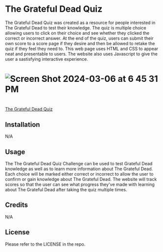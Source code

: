 # The Grateful Dead Quiz

The Grateful Dead Quiz was created as a resource for people interested in The Grateful Dead to test their knowledge. The quiz is multiple choice allowing users to click on their choice and see whether they clicked the correct or incorrect answer. At the end of the quiz, users can submit their own score to a score page if they desire and then be allowed to retake the quiz if they feel they need to. This web page uses HTML and CSS to appear neat and presentable to users. The website also uses Javascript to give the user a sastisfying interactive experience. 

# ![Screen Shot 2024-03-06 at 6 45 31 PM](https://github.com/BrainAtoms/The_Grateful_Dead_Quiz/assets/61917285/16faa657-baa2-4f28-851e-2c72d5c7a9af)

#
[The Grateful Dead Quiz](https://brainatoms.github.io/The_Grateful_Dead_Quiz/)

## Installation

N/A

## Usage

The The Grateful Dead Quiz Challenge can be used to test Grateful Dead knowledge as well as to learn more information about The Grateful Dead. Each choice will be marked either correct or incorrect to allow the user to confirm or gain knowledge about The Grateful Dead. The website will track scores so that the user can see what progress they've made with learning about The Grateful Dead after taking the quiz multiple times. 

## Credits

N/A

## License

Please refer to the LICENSE in the repo.